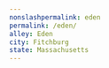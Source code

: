 ```yaml
---
﻿nonslashpermalink: eden
permalink: /eden/
alley: Eden
city: Fitchburg
state: Massachusetts
---
```

